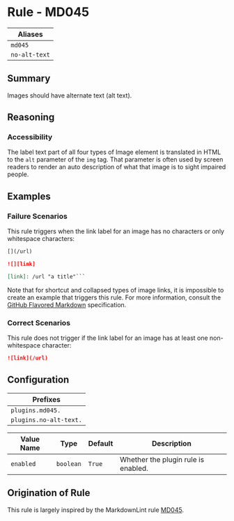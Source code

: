 # Rule - MD045

| Aliases |
| --- |
| `md045` |
| `no-alt-text` |

## Summary

Images should have alternate text (alt text).

## Reasoning

### Accessibility

The label text part
of all four types of Image element is translated in HTML to the `alt`
parameter of the `img` tag.  That parameter is often used by screen
readers to render an auto description of what that image is to
sight impaired people.

## Examples

### Failure Scenarios

This rule triggers when the link label for an image has no characters or only
whitespace characters:

````Markdown
[](/url)

![][link]

[link]: /url "a title"```
````

Note that for shortcut and collapsed types of image links, it is impossible
to create an example that triggers this rule.  For more information,
consult the [GitHub Flavored Markdown](https://github.github.com/gfm/#example-559)
specification.

### Correct Scenarios

This rule does not trigger if the link label for an image has
at least one non-whitespace character:

````Markdown
![link](/url)
````

## Configuration

| Prefixes |
| --- |
| `plugins.md045.` |
| `plugins.no-alt-text.` |

| Value Name | Type | Default | Description |
| -- | -- | -- | -- |
| `enabled` | `boolean` | `True` | Whether the plugin rule is enabled. |

## Origination of Rule

This rule is largely inspired by the MarkdownLint rule
[MD045](https://github.com/DavidAnson/markdownlint/blob/main/doc/Rules.md#md045---images-should-have-alternate-text-alt-text).
